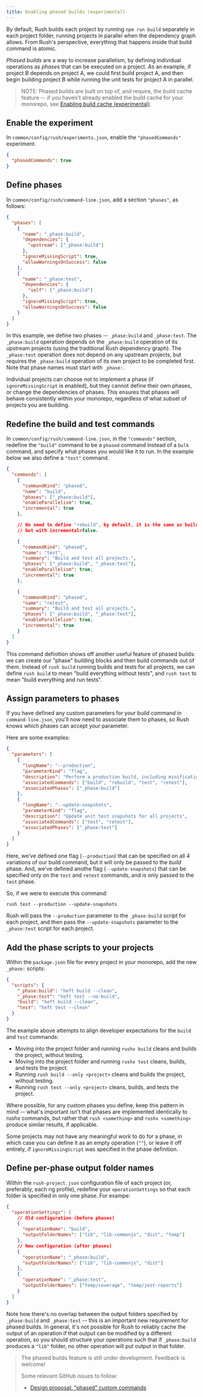 ```yaml
---
title: Enabling phased builds (experimental)
---
```


By default, Rush builds each project by running `npm run build` separately in each project folder, running projects
in parallel when the dependency graph allows. From Rush's perspective, everything that happens inside that build
command is atomic.

_Phased builds_ are a way to increase parallelism, by defining individual operations as _phases_ that can be
executed on a project. As an example, if project B depends on project A, we could first build project A, and then
begin building project B while running the unit tests for project A in parallel.

> NOTE: Phased builds are built on top of, and require, the build cache feature -- if you haven't already enabled the build cache for your monorepo, see [Enabling build cache (experimental)](../build_cache).

## Enable the experiment

In `common/config/rush/experiments.json`, enable the `"phasedCommands"` experiment.

```json
{
  "phasedCommands": true
}
```

## Define phases

In `common/config/rush/command-line.json`, add a section `"phases"`, as follows:

```json
{
  "phases": [
    {
      "name": "_phase:build",
      "dependencies": {
        "upstream": ["_phase:build"]
      },
      "ignoreMissingScript": true,
      "allowWarningsOnSuccess": false
    },
    {
      "name": "_phase:test",
      "dependencies": {
        "self": ["_phase:build"]
      },
      "ignoreMissingScript": true,
      "allowWarningsOnSuccess": false
    }
  ]
}
```

In this example, we define two phases -- `_phase:build` and `_phase:test`. The `_phase:build` operation depends on the `_phase:build` operation of its upstream projects (using the traditional Rush dependency graph). The `_phase:test` operation does not depend on any upstream projects, but requires the `_phase:build` operation of its _own_ project to be completed first. Note that phase names must start with `_phase:`.

Individual projects can choose not to implement a phase (if `ignoreMissingScript` is enabled), but they cannot define their own phases, or change the dependencies of phases. This ensures that phases will behave consistently within your monorepo, regardless of what subset of projects you are building.

## Redefine the build and test commands

In `common/config/rush/command-line.json`, in the `"commands"` section, redefine the `"build"` command to be a `phased` command instead of a `bulk` command, and specify what phases you would like it to run. In the example below we also define a `"test"` command.

```json
{
  "commands": [
    {
      "commandKind": "phased",
      "name": "build",
      "phases": ["_phase:build"],
      "enableParallelism": true,
      "incremental": true
    },

    // No need to define "rebuild", by default, it is the same as build
    // but with incremental=false.

    {
      "commandKind": "phased",
      "name": "test",
      "summary": "Build and test all projects.",
      "phases": ["_phase:build", "_phase:test"],
      "enableParallelism": true,
      "incremental": true
    },

    {
      "commandKind": "phased",
      "name": "retest",
      "summary": "Build and test all projects.",
      "phases": ["_phase:build", "_phase:test"],
      "enableParallelism": true,
      "incremental": true
    }
  ]
}
```

This command definition shows off another useful feature of phased builds: we can create our "phase" building blocks and then build commands out of them. Instead of `rush build` running builds and tests for all projects, we can define `rush build` to mean "build everything without tests", and `rush test` to mean "build everything and run tests".

## Assign parameters to phases

If you have defined any custom parameters for your build command in `command-line.json`, you'll now need to associate them to phases, so Rush knows which phases can accept your parameter.

Here are some examples:

```json
{
  "parameters": [
    {
      "longName": "--production",
      "parameterKind": "flag",
      "description": "Perform a production build, including minification and localization steps",
      "associatedCommands": ["build", "rebuild", "test", "retest"],
      "associatedPhases": ["_phase:build"]
    },
    {
      "longName": "--update-snapshots",
      "parameterKind": "flag",
      "description": "Update unit test snapshots for all projects",
      "associatedCommands": ["test", "retest"],
      "associatedPhases": ["_phase:test"]
    }
  ]
}
```

Here, we've defined one flag (`--production`) that can be specified on all 4 variations of our build command, but it will only be passed to the _build_ phase. And, we've defined anothe flag (`--update-snapshots`) that can be specified only on the `test` and `retest` commands, and is only passed to the `test` phase.

So, if we were to execute this command:

```console
rush test --production --update-snapshots
```

Rush will pass the `--production` parameter to the `_phase:build` script for each project, and then pass the `--update-snapshots` parameter to the `_phase:test` script for each project.

## Add the phase scripts to your projects

Within the `package.json` file for every project in your monorepo, add the new `_phase:` scripts:

```json
{
  "scripts": {
    "_phase:build": "heft build --clean",
    "_phase:test": "heft test --no-build",
    "build": "heft build --clean",
    "test": "heft test --clean"
  }
}
```

The example above attempts to align developer expectations for the `build` and `test` commands:

- Moving into the project folder and running `rushx build` cleans and builds the project, without testing.
- Moving into the project folder and running `rushx test` cleans, builds, and tests the project.
- Running `rush build --only <project>` cleans and builds the project, without testing.
- Running `rush test --only <project>` cleans, builds, and tests the project.

Where possible, for any custom phases you define, keep this pattern in mind -- what's important isn't that phases are implemented identically to rushx commands, but rather that `rush <something>` and `rushx <something>` produce similar results, if applicable.

Some projects may not have any meaningful work to do for a phase, in which case you can define it as an empty operation (`""`), or leave it off entirely, if `ignoreMissingScript` was specified in the phase definition.

## Define per-phase output folder names

Within the `rush-project.json` configuration file of each project (or, preferably, each rig profile), redefine your `operationSettings` so that each folder is specified in only one phase. For exampe:

```json
{
  "operationSettings": [
    // Old configuration (before phases)
    {
      "operationName": "build",
      "outputFolderNames": ["lib", "lib-commonjs", "dist", "temp"]
    },
    // New configuration (after phases)
    {
      "operationName": "_phase:build",
      "outputFolderNames": ["lib", "lib-commonjs", "dist"]
    },
    {
      "operationName": "_phase:test",
      "outputFolderNames": ["temp/coverage", "temp/jest-reports"]
    }
  ]
}
```

Note how there's no overlap between the output folders specified by `_phase:build` and `_phase:test` -- this is an important new requirement for phased builds. In general, it's not possible for Rush to reliably cache the output of an operation if that output can be modified by a different operation, so you should structure your operations such that if `_phase:build` produces a `"lib"` folder, no other operation will put output in that folder.

> The phased builds feature is still under development. Feedback is welcome!
>
> Some relevant GitHub issues to follow:
>
> - [Design proposal: "phased" custom commands](https://github.com/microsoft/rushstack/issues/2300)
